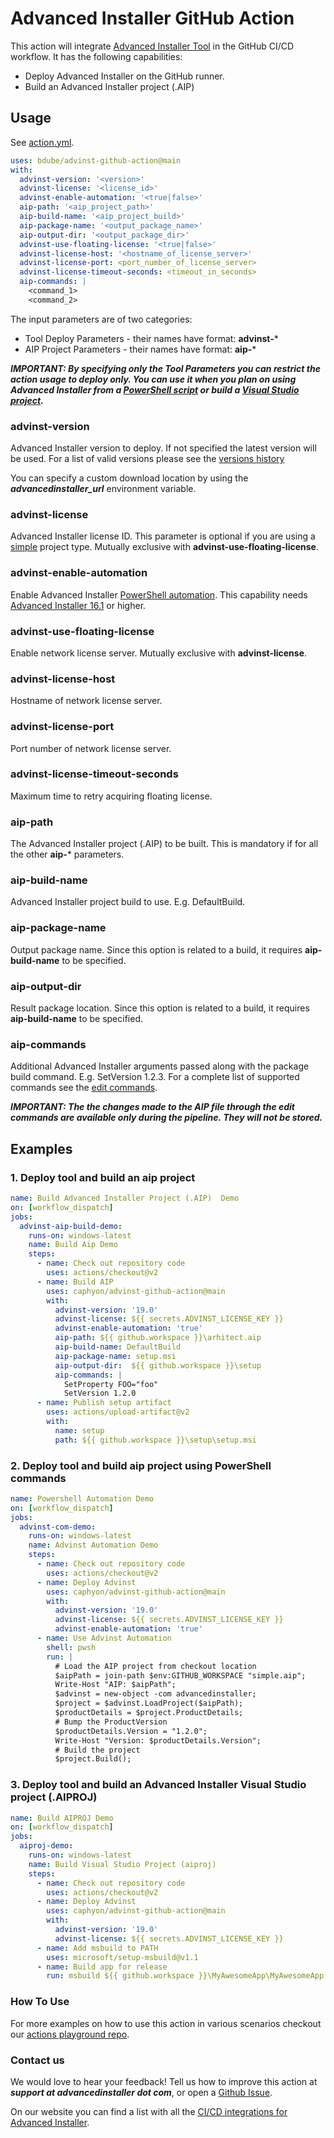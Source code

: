 # Advanced Installer GitHub Action

This action will integrate [Advanced Installer Tool](https://www.advancedinstaller.com) in the GitHub CI/CD workflow. It has the following capabilities:

* Deploy Advanced Installer on the GitHub runner.
* Build an Advanced Installer project (.AIP)

## Usage

See [action.yml](action.yml).

```yml
uses: bdube/advinst-github-action@main
with:
  advinst-version: '<version>'
  advinst-license: '<license_id>'
  advinst-enable-automation: '<true|false>'
  aip-path: '<aip_project_path>'
  aip-build-name: '<aip_project_build>'
  aip-package-name: '<output_package_name>'
  aip-output-dir: '<output_package_dir>'
  advinst-use-floating-license: '<true|false>'
  advinst-license-host: '<hostname_of_license_server>'
  advinst-license-port: <port_number_of_license_server>
  advinst-license-timeout-seconds: <timeout_in_seconds>
  aip-commands: |
    <command_1>
    <command_2>
```

The input parameters are of two categories:

* Tool Deploy Parameters - their names have format: **advinst-***
* AIP Project Parameters - their names have format: **aip-***

***IMPORTANT: By specifying only the Tool Parameters you can restrict the action usage to deploy only. You can use it when you plan on using Advanced Installer from  a [PowerShell script](https://www.advancedinstaller.com/user-guide/powershell-automation.html) or build a [Visual Studio project](https://www.advancedinstaller.com/user-guide/ai-ext-vs-project.html).***

### advinst-version

Advanced Installer version to deploy. If not specified the latest version will be used. For a list of valid versions please see the [versions history](http://www.advancedinstaller.com/version-history.html)

You can specify a custom download location by using the ***advancedinstaller_url*** environment variable.

### advinst-license

Advanced Installer license ID. This parameter is optional if you are using a [simple](https://www.advancedinstaller.com/user-guide/tutorial-simple.html) project type. Mutually exclusive with **advinst-use-floating-license**.

### advinst-enable-automation

Enable Advanced Installer [PowerShell automation](https://www.advancedinstaller.com/user-guide/powershell-automation.html). This capability needs [Advanced Installer 16.1](https://www.advancedinstaller.com/release-16.1.html) or higher.

### advinst-use-floating-license

Enable network license server. Mutually exclusive with **advinst-license**.

### advinst-license-host

Hostname of network license server.

### advinst-license-port

Port number of network license server.

### advinst-license-timeout-seconds

Maximum time to retry acquiring floating license.

### aip-path

The Advanced Installer project (.AIP) to be built. This is mandatory if for all the other **aip-*** parameters.

### aip-build-name

Advanced Installer project build to use. E.g. DefaultBuild.

### aip-package-name

Output package name. Since this option is related to a build, it requires **aip-build-name** to be specified.

### aip-output-dir

Result package location. Since this option is related to a build, it requires **aip-build-name** to be specified.

### aip-commands

Additional Advanced Installer arguments passed along with the package build command. E.g. SetVersion 1.2.3. For a complete list of supported commands see the [edit commands](https://www.advancedinstaller.com/user-guide/command-line-editing.html).

***IMPORTANT: The the changes made to the AIP file through the edit commands are available only during the pipeline. They will not be stored.***

## Examples

### 1. Deploy tool and build an aip project

```yml
name: Build Advanced Installer Project (.AIP)  Demo
on: [workflow_dispatch]
jobs:
  advinst-aip-build-demo:
    runs-on: windows-latest
    name: Build Aip Demo
    steps:
      - name: Check out repository code
        uses: actions/checkout@v2
      - name: Build AIP
        uses: caphyon/advinst-github-action@main
        with:
          advinst-version: '19.0'
          advinst-license: ${{ secrets.ADVINST_LICENSE_KEY }}
          advinst-enable-automation: 'true'
          aip-path: ${{ github.workspace }}\arhitect.aip
          aip-build-name: DefaultBuild
          aip-package-name: setup.msi
          aip-output-dir:  ${{ github.workspace }}\setup
          aip-commands: |
            SetProperty FOO="foo"
            SetVersion 1.2.0
      - name: Publish setup artifact
        uses: actions/upload-artifact@v2
        with:
          name: setup
          path: ${{ github.workspace }}\setup\setup.msi
```

### 2. Deploy tool and build aip project using PowerShell commands

```yml
name: Powershell Automation Demo
on: [workflow_dispatch]
jobs:
  advinst-com-demo:
    runs-on: windows-latest
    name: Advinst Automation Demo
    steps:
      - name: Check out repository code
        uses: actions/checkout@v2
      - name: Deploy Advinst
        uses: caphyon/advinst-github-action@main
        with:
          advinst-version: '19.0'
          advinst-license: ${{ secrets.ADVINST_LICENSE_KEY }}
          advinst-enable-automation: 'true'
      - name: Use Advinst Automation
        shell: pwsh
        run: |
          # Load the AIP project from checkout location
          $aipPath = join-path $env:GITHUB_WORKSPACE "simple.aip";
          Write-Host "AIP: $aipPath";
          $advinst = new-object -com advancedinstaller;
          $project = $advinst.LoadProject($aipPath);
          $productDetails = $project.ProductDetails;
          # Bump the ProductVersion
          $productDetails.Version = "1.2.0";
          Write-Host "Version: $productDetails.Version";
          # Build the project
          $project.Build();
```

### 3. Deploy tool and build an Advanced Installer Visual Studio project (.AIPROJ)

```yml
name: Build AIPROJ Demo
on: [workflow_dispatch]
jobs:
  aiproj-demo:
    runs-on: windows-latest
    name: Build Visual Studio Project (aiproj)
    steps:
      - name: Check out repository code
        uses: actions/checkout@v2
      - name: Deploy Advinst
        uses: caphyon/advinst-github-action@main
        with:
          advinst-version: '19.0'
          advinst-license: ${{ secrets.ADVINST_LICENSE_KEY }}
      - name: Add msbuild to PATH
        uses: microsoft/setup-msbuild@v1.1
      - name: Build app for release
        run: msbuild ${{ github.workspace }}\MyAwesomeApp\MyAwesomeApp.sln
```

### How To Use

For more examples on how to use this action in various scenarios checkout our [actions playground repo](https://github.com/Caphyon/github-actions-playground/tree/main/.github/workflows).

### Contact us

We would love to hear your feedback! Tell us how to improve this action at ***support at advancedinstaller dot com***, or
open a [Github Issue](https://github.com/Caphyon/advinst-github-action/issues).

On our website you can find a list with all the [CI/CD integrations for Advanced Installer](https://www.advancedinstaller.com/installer-continuous-integration.html).

